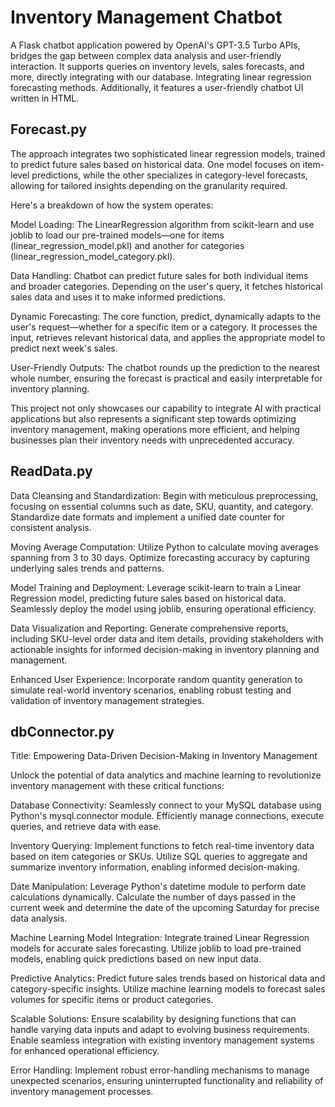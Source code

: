 # Inventory Management Chatbot
A Flask chatbot application powered by OpenAI's GPT-3.5 Turbo APIs, bridges the gap between complex data analysis and user-friendly interaction. It supports queries on inventory levels, sales forecasts, and more, directly integrating with our database. Integrating linear regression forecasting methods. Additionally, it features a user-friendly chatbot UI written in HTML.
## Forecast.py
The approach integrates two sophisticated linear regression models, trained to predict future sales based on historical data. One model focuses on item-level predictions, while the other specializes in category-level forecasts, allowing for tailored insights depending on the granularity required.

Here's a breakdown of how the system operates:

Model Loading: The LinearRegression algorithm from scikit-learn and use joblib to load our pre-trained models—one for items (linear_regression_model.pkl) and another for categories (linear_regression_model_category.pkl).

Data Handling: Chatbot can predict future sales for both individual items and broader categories. Depending on the user's query, it fetches historical sales data and uses it to make informed predictions.

Dynamic Forecasting: The core function, predict, dynamically adapts to the user's request—whether for a specific item or a category. It processes the input, retrieves relevant historical data, and applies the appropriate model to predict next week's sales.

User-Friendly Outputs: The chatbot rounds up the prediction to the nearest whole number, ensuring the forecast is practical and easily interpretable for inventory planning.

This project not only showcases our capability to integrate AI with practical applications but also represents a significant step towards optimizing inventory management, making operations more efficient, and helping businesses plan their inventory needs with unprecedented accuracy.
## ReadData.py
Data Cleansing and Standardization: Begin with meticulous preprocessing, focusing on essential columns such as date, SKU, quantity, and category. Standardize date formats and implement a unified date counter for consistent analysis.

Moving Average Computation: Utilize Python to calculate moving averages spanning from 3 to 30 days. Optimize forecasting accuracy by capturing underlying sales trends and patterns.

Model Training and Deployment: Leverage scikit-learn to train a Linear Regression model, predicting future sales based on historical data. Seamlessly deploy the model using joblib, ensuring operational efficiency.

Data Visualization and Reporting: Generate comprehensive reports, including SKU-level order data and item details, providing stakeholders with actionable insights for informed decision-making in inventory planning and management.

Enhanced User Experience: Incorporate random quantity generation to simulate real-world inventory scenarios, enabling robust testing and validation of inventory management strategies.
## dbConnector.py

Title: Empowering Data-Driven Decision-Making in Inventory Management

Unlock the potential of data analytics and machine learning to revolutionize inventory management with these critical functions:

Database Connectivity: Seamlessly connect to your MySQL database using Python's mysql.connector module. Efficiently manage connections, execute queries, and retrieve data with ease.

Inventory Querying: Implement functions to fetch real-time inventory data based on item categories or SKUs. Utilize SQL queries to aggregate and summarize inventory information, enabling informed decision-making.

Date Manipulation: Leverage Python's datetime module to perform date calculations dynamically. Calculate the number of days passed in the current week and determine the date of the upcoming Saturday for precise data analysis.

Machine Learning Model Integration: Integrate trained Linear Regression models for accurate sales forecasting. Utilize joblib to load pre-trained models, enabling quick predictions based on new input data.

Predictive Analytics: Predict future sales trends based on historical data and category-specific insights. Utilize machine learning models to forecast sales volumes for specific items or product categories.

Scalable Solutions: Ensure scalability by designing functions that can handle varying data inputs and adapt to evolving business requirements. Enable seamless integration with existing inventory management systems for enhanced operational efficiency.

Error Handling: Implement robust error-handling mechanisms to manage unexpected scenarios, ensuring uninterrupted functionality and reliability of inventory management processes.
